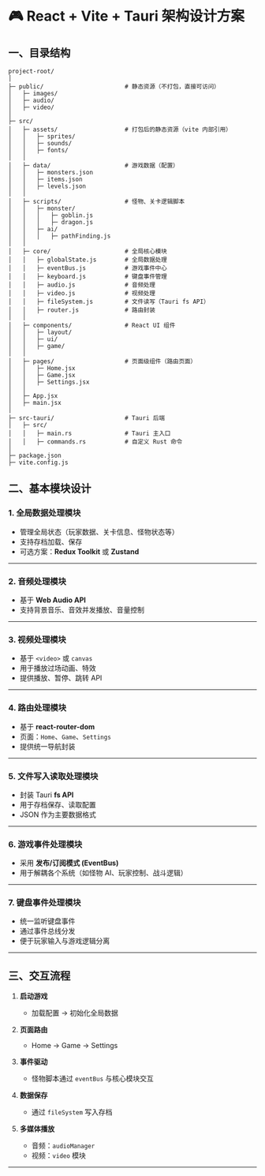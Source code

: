 # 🎮 React + Vite + Tauri 架构设计方案

## 一、目录结构

```text
project-root/
│
├─ public/                       # 静态资源（不打包，直接可访问）
│   ├─ images/
│   ├─ audio/
│   ├─ video/
│
├─ src/
│   ├─ assets/                   # 打包后的静态资源（vite 内部引用）
│   │   ├─ sprites/
│   │   ├─ sounds/
│   │   ├─ fonts/
│   │
│   ├─ data/                     # 游戏数据（配置）
│   │   ├─ monsters.json
│   │   ├─ items.json
│   │   ├─ levels.json
│   │
│   ├─ scripts/                  # 怪物、关卡逻辑脚本
│   │   ├─ monster/
│   │   │   ├─ goblin.js
│   │   │   ├─ dragon.js
│   │   ├─ ai/
│   │   │   ├─ pathFinding.js
│   │
│   ├─ core/                     # 全局核心模块
│   │   ├─ globalState.js        # 全局数据处理
│   │   ├─ eventBus.js           # 游戏事件中心
│   │   ├─ keyboard.js           # 键盘事件管理
│   │   ├─ audio.js              # 音频处理
│   │   ├─ video.js              # 视频处理
│   │   ├─ fileSystem.js         # 文件读写（Tauri fs API）
│   │   ├─ router.js             # 路由封装
│   │
│   ├─ components/               # React UI 组件
│   │   ├─ layout/
│   │   ├─ ui/
│   │   ├─ game/
│   │
│   ├─ pages/                    # 页面级组件（路由页面）
│   │   ├─ Home.jsx
│   │   ├─ Game.jsx
│   │   ├─ Settings.jsx
│   │
│   ├─ App.jsx
│   ├─ main.jsx
│
├─ src-tauri/                    # Tauri 后端
│   ├─ src/
│   │   ├─ main.rs               # Tauri 主入口
│   │   ├─ commands.rs           # 自定义 Rust 命令
│
├─ package.json
├─ vite.config.js
```

## 二、基本模块设计

### 1. 全局数据处理模块
- 管理全局状态（玩家数据、关卡信息、怪物状态等）
- 支持存档加载、保存
- 可选方案：**Redux Toolkit** 或 **Zustand**

---

### 2. 音频处理模块
- 基于 **Web Audio API**
- 支持背景音乐、音效并发播放、音量控制

---

### 3. 视频处理模块
- 基于 `<video>` 或 `canvas`
- 用于播放过场动画、特效
- 提供播放、暂停、跳转 API

---

### 4. 路由处理模块
- 基于 **react-router-dom**
- 页面：`Home`、`Game`、`Settings`
- 提供统一导航封装

---

### 5. 文件写入读取处理模块
- 封装 Tauri **fs API**
- 用于存档保存、读取配置
- JSON 作为主要数据格式

---

### 6. 游戏事件处理模块
- 采用 **发布/订阅模式 (EventBus)**
- 用于解耦各个系统（如怪物 AI、玩家控制、战斗逻辑）

---

### 7. 键盘事件处理模块
- 统一监听键盘事件
- 通过事件总线分发
- 便于玩家输入与游戏逻辑分离

---

## 三、交互流程

1. **启动游戏**  
   - 加载配置 → 初始化全局数据  

2. **页面路由**  
   - Home → Game → Settings  

3. **事件驱动**  
   - 怪物脚本通过 `eventBus` 与核心模块交互  

4. **数据保存**  
   - 通过 `fileSystem` 写入存档  

5. **多媒体播放**  
   - 音频：`audioManager`  
   - 视频：`video` 模块  

---
